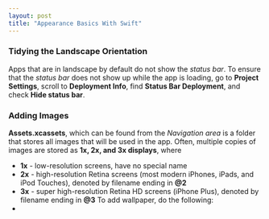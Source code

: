 ```yaml
---
layout: post
title: "Appearance Basics With Swift"
---
```

### Tidying the Landscape Orientation
Apps that are in landscape by default do not show the *status bar*. To ensure that the *status bar*
does not show up while the app is loading, go to **Project Settings**, scroll to **Deployment Info**,
find **Status Bar Deployment**, and check **Hide status bar**.

### Adding Images
**Assets.xcassets**, which can be found from the *Navigation area* is a folder that stores all
images that will be used in the app. Often, multiple copies of images are stored as **1x, 2x, and 3x
displays**, where
  * **1x** - low-resolution screens, have no special name
  * **2x** - high-resolution Retina screens (most modern iPhones, iPads, and iPod Touches), denoted
  by filename ending in **@2**
  * **3x** - super high-resolution Retina HD screens (iPhone Plus), denoted by filename ending in **@3**
To add wallpaper, do the following:
  * 
